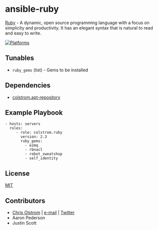 # ansible-ruby

[Ruby](https://www.ruby-lang.org/) - A dynamic, open source programming language with a focus on simplicity and productivity. It has an elegant syntax that is natural to read and easy to write.

[![Platforms](http://img.shields.io/badge/platforms-ubuntu-lightgrey.svg?style=flat)](#)

Tunables
--------
* `ruby_gems` (list) - Gems to be installed

Dependencies
------------
* [colstrom.apt-repository](https://github.com/colstrom/ansible-apt-repository/)

Example Playbook
----------------
    - hosts: servers
      roles:
         - role: colstrom.ruby
           version: 2.3
           ruby_gems:
             - ezmq
             - rbnacl
             - robot_sweatshop
             - self_identity

License
-------
[MIT](https://tldrlegal.com/license/mit-license)

Contributors
------------
* [Chris Olstrom](https://colstrom.github.io/) | [e-mail](mailto:chris@olstrom.com) | [Twitter](https://twitter.com/ChrisOlstrom)
* Aaron Pederson
* Justin Scott
